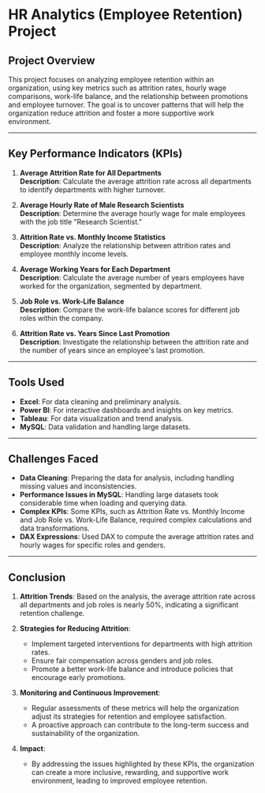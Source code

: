 # HR Analytics (Employee Retention) Project

## Project Overview
This project focuses on analyzing employee retention within an organization, using key metrics such as attrition rates, hourly wage comparisons, work-life balance, and the relationship between promotions and employee turnover. The goal is to uncover patterns that will help the organization reduce attrition and foster a more supportive work environment.

---

## Key Performance Indicators (KPIs)

1. **Average Attrition Rate for All Departments**  
   **Description**: Calculate the average attrition rate across all departments to identify departments with higher turnover.  
  
2. **Average Hourly Rate of Male Research Scientists**  
   **Description**: Determine the average hourly wage for male employees with the job title "Research Scientist."  
  
3. **Attrition Rate vs. Monthly Income Statistics**  
   **Description**: Analyze the relationship between attrition rates and employee monthly income levels.  
  

4. **Average Working Years for Each Department**  
   **Description**: Calculate the average number of years employees have worked for the organization, segmented by department.  
   
5. **Job Role vs. Work-Life Balance**  
   **Description**: Compare the work-life balance scores for different job roles within the company.  
   

6. **Attrition Rate vs. Years Since Last Promotion**  
   **Description**: Investigate the relationship between the attrition rate and the number of years since an employee's last promotion.  
   

---

## Tools Used
- **Excel**: For data cleaning and preliminary analysis.
- **Power BI**: For interactive dashboards and insights on key metrics.
- **Tableau**: For data visualization and trend analysis.
- **MySQL**: Data validation and handling large datasets.

---

## Challenges Faced

- **Data Cleaning**: Preparing the data for analysis, including handling missing values and inconsistencies.
- **Performance Issues in MySQL**: Handling large datasets took considerable time when loading and querying data.
- **Complex KPIs**: Some KPIs, such as Attrition Rate vs. Monthly Income and Job Role vs. Work-Life Balance, required complex calculations and data transformations.
- **DAX Expressions**: Used DAX to compute the average attrition rates and hourly wages for specific roles and genders.

---

## Conclusion

1. **Attrition Trends**: Based on the analysis, the average attrition rate across all departments and job roles is nearly 50%, indicating a significant retention challenge.
   
2. **Strategies for Reducing Attrition**:
   - Implement targeted interventions for departments with high attrition rates.
   - Ensure fair compensation across genders and job roles.
   - Promote a better work-life balance and introduce policies that encourage early promotions.

3. **Monitoring and Continuous Improvement**:
   - Regular assessments of these metrics will help the organization adjust its strategies for retention and employee satisfaction.
   - A proactive approach can contribute to the long-term success and sustainability of the organization.

4. **Impact**:
   - By addressing the issues highlighted by these KPIs, the organization can create a more inclusive, rewarding, and supportive work environment, leading to improved employee retention.
